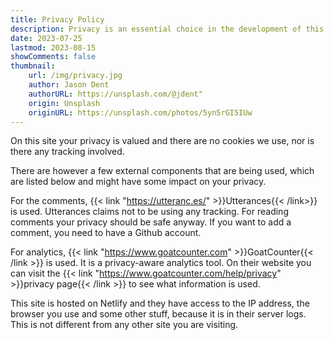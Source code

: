 ```yaml
---
title: Privacy Policy
description: Privacy is an essential choice in the development of this site
date: 2023-07-25
lastmod: 2023-08-15
showComments: false
thumbnail:
    url: /img/privacy.jpg
    author: Jason Dent
    authorURL: https://unsplash.com/@jdent"
    origin: Unsplash
    originURL: https://unsplash.com/photos/5yn5rGI5IUw
---
```

<!-- CSpell:ignore lastmod -->

On this site your privacy is valued and there are no cookies we use, nor is there any tracking involved.

There are however a few external components that are being used, which are listed below and might have some impact on your privacy.

For the comments, {{< link "https://utteranc.es/" >}}Utterances{{< /link>}} is used. Utterances claims not to be using any tracking. For reading comments your privacy should be safe anyway. If you want to add a comment, you need to have a Github account.

For analytics, {{< link "https://www.goatcounter.com" >}}GoatCounter{{< /link >}} is used. It is a privacy-aware analytics tool. On their website you can visit the {{< link "https://www.goatcounter.com/help/privacy" >}}privacy page{{< /link >}} to see what information is used.

This site is hosted on Netlify and they have access to the IP address, the browser you use and some other stuff, because it is in their server logs. This is not different from any other site you are visiting.
